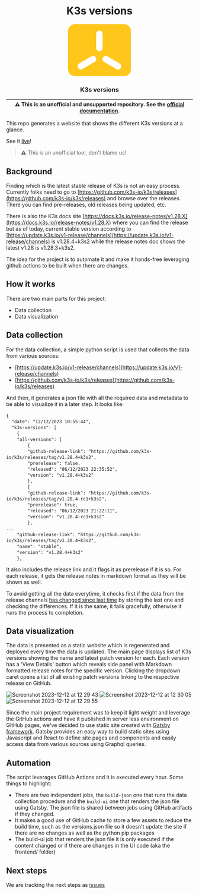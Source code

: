 <div align="center">

# K3s versions

<p align="center">
  <img alt="K3s Logo" src="https://raw.githubusercontent.com/cncf/artwork/main/projects/k3s/icon/color/k3s-icon-color.svg" height="140" />
  <h3 align="center">K3s versions</h3>
</p>

| :warning: **This is an unofficial and unsupported repository. See the [official documentation](https://docs.k3s.io/).** |
| ----------------------------------------------------------------------------------------------------------------------- |

</div>

This repo generates a website that shows the different K3s versions at a glance.

See it [live](https://www.eduardominguez.es/k3s-versions/)!

> :warning: This is an unofficial tool, don't blame us!

## Background

Finding which is the latest stable release of K3s is not an easy process. Currently folks need to go to [https://github.com/k3s-io/k3s/releases](https://github.com/k3s-io/k3s/releases) and browse over the releases. There you can find pre-releases, old releases being updated, etc.

There is also the K3s docs site [https://docs.k3s.io/release-notes/v1.28.X](https://docs.k3s.io/release-notes/v1.28.X) where you can find the release but as of today, current stable version according to [https://update.k3s.io/v1-release/channels](https://update.k3s.io/v1-release/channels) is v1.28.4+k3s2 while the release notes doc shows the latest v1.28 is v1.28.3+k3s2.

The idea for the project is to automate it and make it hands-free leveraging github actions to be built when there are changes.

## How it works

There are two main parts for this project:

- Data collection
- Data visualization

## Data collection

For the data collection, a simple python script is used that collects the data from various sources:

- [https://update.k3s.io/v1-release/channels](https://update.k3s.io/v1-release/channels)
- [https://github.com/k3s-io/k3s/releases](https://github.com/k3s-io/k3s/releases)

And then, it generates a json file with all the required data and metadata to be able to visualize it in a later step. It looks like:

```
{
  "date": "12/12/2023 10:55:44",
  "k3s-versions": [
	{
  	"all-versions": [
    	{
      	"github-release-link": "https://github.com/k3s-io/k3s/releases/tag/v1.28.4+k3s2",
      	"prerelease": false,
      	"released": "06/12/2023 22:35:52",
      	"version": "v1.28.4+k3s2"
    	},
    	{
      	"github-release-link": "https://github.com/k3s-io/k3s/releases/tag/v1.28.4-rc1+k3s2",
      	"prerelease": true,
      	"released": "06/12/2023 21:22:11",
      	"version": "v1.28.4-rc1+k3s2"
    	},
...
  	"github-release-link": "https://github.com/k3s-io/k3s/releases/tag/v1.28.4+k3s2",
  	"name": "stable",
  	"version": "v1.28.4+k3s2"
	},
```

It also includes the release link and it flags it as prerelease if it is so. For each release, it gets the release notes in markdown format as they will be shown as well.

To avoid getting all the data everytime, it checks first if the data from the release channels [has changed since last time](https://github.com/e-minguez/k3s-versions/blob/main/k3s-versions.py#L49) by storing the last one and checking the differences. If it is the same, it fails gracefully, otherwise it runs the process to completion.

## Data visualization

The data is presented as a static website which is regenerated and deployed every time the data is updated. The main page displays list of K3s versions showing the name and latest patch version for each. Each version has a 'View Details' button which reveals side panel with Markdown formatted release notes for the specific version. Clicking the dropdown caret opens a list of all existing patch versions linking to the respective release on GitHub.

<img width="330" alt="Screenshot 2023-12-12 at 12 29 43" src="https://github.com/e-minguez/k3s-versions/assets/1121740/113b7a81-8d66-4248-82fe-c348b88af44a"> <img width="330" alt="Screenshot 2023-12-12 at 12 30 05" src="https://github.com/e-minguez/k3s-versions/assets/1121740/487abc8c-f9e8-46b8-aabd-0cdac1849fed"> <img width="330" alt="Screenshot 2023-12-12 at 12 29 55" src="https://github.com/e-minguez/k3s-versions/assets/1121740/c42147cc-e826-4e90-9228-a67c2d43104b">

Since the main project requirement was to keep it light weight and leverage the GitHub actions and have it published in server less environment on GitHub pages, we've decided to use static site created with [Gatsby framework](https://www.gatsbyjs.com/). Gatsby provides an easy way to build static sites using Javascript and React to define site pages and components and easily access data from various sources using Graphql queries.

## Automation

The script leverages GitHub Actions and it is executed every hour. Some things to highlight:

- There are two independent jobs, the `build-json` one that runs the data collection procedure and the `build-ui` one that renders the json file using Gatsby. The json file is shared between jobs using GitHub artifacts if they changed.
- It makes a good use of GitHub cache to store a few assets to reduce the build time, such as the versions.json file so it doesn't update the site if there are no changes as well as the python pip packages
- The build-ui job that renders the json file it is only executed if the content changed or if there are changes in the UI code (aka the frontend/ folder)

## Next steps

We are tracking the next steps as [issues](https://github.com/e-minguez/k3s-versions/issues)

